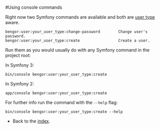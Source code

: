 #Using console commands

Right now two Symfony commands are available and both are [user type](usage_multiple_users.md) aware. 

```
bengor:user:your_user_type:change-password        Change user's password.
bengor:user:your_user_type:create                 Create a user.
```

Run them as you would usually do with any Symfony command in the project root:

In Symfony 3:
```
bin/console bengor:user:your_user_type:create
```

In Symfony 2:
```
app/console bengor:user:your_user_type:create
```

For further info run the command with the `--help` flag:

```
bin/console bengor:user:your_user_type:create --help
```

- Back to the [index](index.md).
